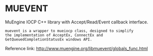 # MUEVENT
MuEngine IOCP C++ library with Accept/Read/Event callback interface.

	muevent is a wrapper to mueiocp class, designed to simplify 
	the implementation of AcceptEx, ConnectEx and GetQueuedCompletionStatusEx windows API.
	
Reference link: http://www.muengine.org/libmuevent/globals_func.html
